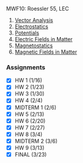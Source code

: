 MWF10: Roessler 55, LEC
1. [Vector Analysis](../Notes/Vector%20Analysis.md)
2. [Electrostatics](../Notes/Electrostatics.md)
3. [Potentials](../Notes/Potentials.md)
4. [Electric Fields in Matter](../Notes/Electric%20Fields%20in%20Matter.md)
5. [Magnetostatics](../Notes/Magnetostatics.md)
6. [Magnetic Fields in Matter](../Notes/Magnetic%20Fields%20in%20Matter.md)
### Assignments
- [x] HW 1 (1/16)
- [x] HW 2 (1/23)
- [x] HW 3 (1/30)
- [x] HW 4 (2/4)
- [x] MIDTERM 1 (2/6)
- [x] HW 5 (2/13)
- [x] HW 6 (2/20)
- [x] HW 7 (2/27)
- [x] HW 8 (3/4)
- [x] MIDTERM 2 (3/6)
- [x] HW 9 (3/13)
- [x] FINAL (3/23)